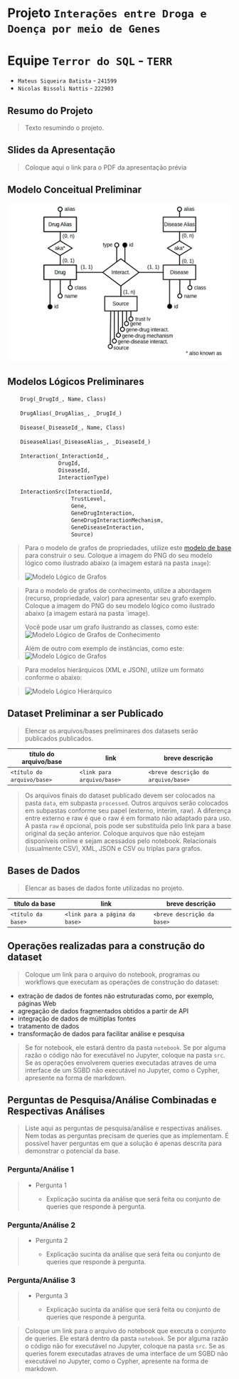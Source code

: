# Projeto `Interações entre Droga e Doença por meio de Genes`

# Equipe `Terror do SQL` - `TERR`

* `Mateus Siqueira Batista` - `241599`
* `Nicolas Bissoli Nattis` - `222903`

## Resumo do Projeto

> Texto resumindo o projeto.

## Slides da Apresentação

> Coloque aqui o link para o PDF da apresentação prévia

## Modelo Conceitual Preliminar

![ER](images/conceitual.png)

## Modelos Lógicos Preliminares

~~~
    Drug(_DrugId_, Name, Class)

    DrugAlias(_DrugAlias_, _DrugId_)

    Disease(_DiseaseId_, Name, Class)

    DiseaseAlias(_DiseaseAlias_, _DiseaseId_)

    Interaction(_InteractionId_,
                DrugId,
                DiseaseId,
                InteractionType)
                
    InteractionSrc(InteractionId,
                    TrustLevel,
                    Gene,
                    GeneDrugInteraction,
                    GeneDrugInteractionMechanism,
                    GeneDiseaseInteraction,
                    Source)
~~~

> Para o modelo de grafos de propriedades, utilize este
> [modelo de base](https://docs.google.com/presentation/d/10RN7bDKUka_Ro2_41WyEE76Wxm4AioiJOrsh6BRY3Kk/edit?usp=sharing) para construir o seu.
> Coloque a imagem do PNG do seu modelo lógico como ilustrado abaixo (a imagem estará na pasta `image`):
>
> ![Modelo Lógico de Grafos](images/modelo-logico-grafos.png)

> Para o modelo de grafos de conhecimento, utilize a abordagem
> (recurso, propriedade, valor) para apresentar seu grafo exemplo.
> Coloque a imagem do PNG do seu modelo lógico como ilustrado abaixo (a imagem estará na pasta `image).
>
> Você pode usar um grafo ilustrando as classes, como este:
> ![Modelo Lógico de Grafos de Conhecimento](images/grafo-conhecimento-classes.png)
>
> Além de outro com exemplo de instâncias, como este:
> ![Modelo Lógico de Grafos](images/grafo-conhecimento-exemplo.png)

> Para modelos hierárquicos (XML e JSON), utilize um formato
> conforme o abaixo:

> ![Modelo Lógico Hierárquico](images/modelo-logico-hierarquico.png)

## Dataset Preliminar a ser Publicado

> Elencar os arquivos/bases preliminares dos datasets serão publicados publicados.

título do arquivo/base | link | breve descrição
----- | ----- | -----
`<título do arquivo/base>` | `<link para arquivo/base>` | `<breve descrição do arquivo/base>`

> Os arquivos finais do dataset publicado devem ser colocados na pasta `data`, em subpasta `processed`. Outros arquivos serão colocados em subpastas conforme seu papel (externo, interim, raw). A diferença entre externo e raw é que o raw é em formato não adaptado para uso. A pasta `raw` é opcional, pois pode ser substituída pelo link para a base original da seção anterior.
> Coloque arquivos que não estejam disponíveis online e sejam acessados pelo notebook. Relacionais (usualmente CSV), XML, JSON e CSV ou triplas para grafos.

## Bases de Dados

> Elencar as bases de dados fonte utilizadas no projeto.

título da base | link | breve descrição
----- | ----- | -----
`<título da base>` | `<link para a página da base>` | `<breve descrição da base>`

## Operações realizadas para a construção do dataset

> Coloque um link para o arquivo do notebook, programas ou workflows que executam as operações de construção do dataset:
* extração de dados de fontes não estruturadas como, por exemplo, páginas Web
* agregação de dados fragmentados obtidos a partir de API
* integração de dados de múltiplas fontes
* tratamento de dados
* transformação de dados para facilitar análise e pesquisa

> Se for notebook, ele estará dentro da pasta `notebook`. Se por alguma razão o código não for executável no Jupyter, coloque na pasta `src`. Se as operações envolverem queries executadas atraves de uma interface de um SGBD não executável no Jupyter, como o Cypher, apresente na forma de markdown.

## Perguntas de Pesquisa/Análise Combinadas e Respectivas Análises

> Liste aqui as perguntas de pesquisa/análise e respectivas análises.
> Nem todas as perguntas precisam de queries que as implementam.
> É possível haver perguntas em que a solução é apenas descrita para
> demonstrar o potencial da base.
>
### Pergunta/Análise 1

> * Pergunta 1
>   
>   * Explicação sucinta da análise que será feita ou conjunto de queries que
>     responde à pergunta.

### Pergunta/Análise 2

> * Pergunta 2
>   
>   * Explicação sucinta da análise que será feita ou conjunto de queries que
>     responde à pergunta.

### Pergunta/Análise 3

> * Pergunta 3
>   
>   * Explicação sucinta da análise que será feita ou conjunto de queries que
>     responde à pergunta.

> Coloque um link para o arquivo do notebook que executa o conjunto de queries. Ele estará dentro da pasta `notebook`. Se por alguma razão o código não for executável no Jupyter, coloque na pasta `src`. Se as queries forem executadas atraves de uma interface de um SGBD não executável no Jupyter, como o Cypher, apresente na forma de markdown.
